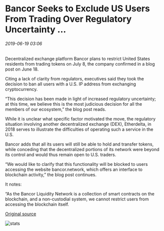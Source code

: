 # Bancor Seeks to Exclude US Users From Trading Over Regulatory Uncertainty ...

###### 2019-06-19 03:06

Decentralized exchange platform Bancor plans to restrict United States residents from trading tokens on July 8, the company confirmed in a blog post on June 18.

Citing a lack of clarity from regulators, executives said they took the decision to ban all users with a U.S. IP address from exchanging cryptocurrency.

“This decision has been made in light of increased regulatory uncertainty; at this time, we believe this is the most judicious decision for all the members of our ecosystem,” the blog post reads.

While it is unclear what specific factor motivated the move, the regulatory situation involving another decentralized exchange (DEX), Etherdelta, in 2018 serves to illustrate the difficulties of operating such a service in the U.S.

Bancor adds that all its users will still be able to hold and transfer tokens, while conceding that the decentralized portions of its network were beyond its control and would thus remain open to U.S. traders.

“We would like to clarify that this functionality will be blocked to users accessing the website bancor.network, which offers an interface to blockchain activity,” the blog post continues.

It notes:

“As the Bancor Liquidity Network is a collection of smart contracts on the blockchain, and a non-custodial system, we cannot restrict users from accessing the blockchain itself.

[Original source](https://cointelegraph.com/news/bancor-seeks-to-exclude-us-users-from-trading-over-regulatory-uncertainty)

![stats](https://c.statcounter.com/11760860/0/a89fa40b/1/ "stats")